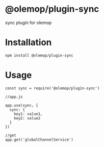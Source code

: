 # @olemop/plugin-sync

sync plugin for olemop

# Installation

```bash
npm install @olemop/plugin-sync
```

# Usage

```
const sync = require('@olemop/plugin-sync')

//app.js

app.use(sync, {
  sync: {
    key1: value1,
    key2: value2
  }
})

//get
app.get('globalChannelService')
```
